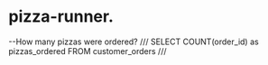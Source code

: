 # pizza-runner.


--How many pizzas were ordered?
///
SELECT
COUNT(order_id) as pizzas_ordered
FROM customer_orders
///
